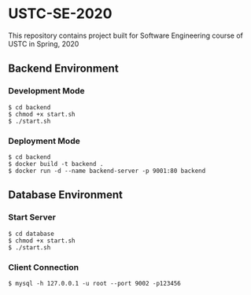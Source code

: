 # USTC-SE-2020
This repository contains project built for Software Engineering course of USTC in Spring, 2020

## Backend Environment

### Development Mode

```shell
$ cd backend
$ chmod +x start.sh
$ ./start.sh
```

### Deployment Mode
```shell
$ cd backend
$ docker build -t backend .
$ docker run -d --name backend-server -p 9001:80 backend
```

## Database Environment

### Start Server

```shell
$ cd database
$ chmod +x start.sh
$ ./start.sh
```

### Client Connection

```shell
$ mysql -h 127.0.0.1 -u root --port 9002 -p123456
```
